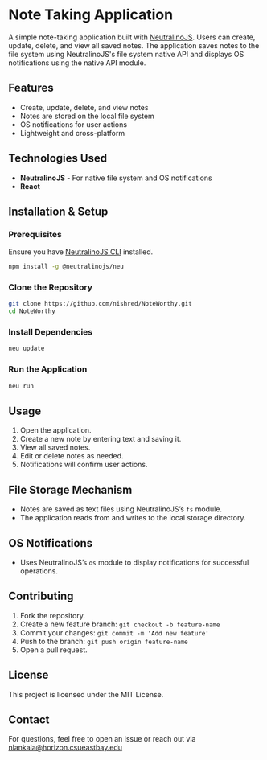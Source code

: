# Note Taking Application

A simple note-taking application built with [NeutralinoJS](https://neutralino.js.org/). Users can create, update, delete, and view all saved notes. The application saves notes to the file system using NeutralinoJS's file system native API and displays OS notifications using the native API module.

## Features

- Create, update, delete, and view notes
- Notes are stored on the local file system
- OS notifications for user actions
- Lightweight and cross-platform

## Technologies Used

- **NeutralinoJS** - For native file system and OS notifications
- **React**

## Installation & Setup

### Prerequisites

Ensure you have [NeutralinoJS CLI](https://neutralino.js.org/docs/) installed.

```sh
npm install -g @neutralinojs/neu
```

### Clone the Repository

```sh
git clone https://github.com/nishred/NoteWorthy.git
cd NoteWorthy
```

### Install Dependencies

```sh
neu update
```

### Run the Application

```sh
neu run
```

## Usage

1. Open the application.
2. Create a new note by entering text and saving it.
3. View all saved notes.
4. Edit or delete notes as needed.
5. Notifications will confirm user actions.

## File Storage Mechanism

- Notes are saved as text files using NeutralinoJS’s `fs` module.
- The application reads from and writes to the local storage directory.

## OS Notifications

- Uses NeutralinoJS’s `os` module to display notifications for successful operations.

## Contributing

1. Fork the repository.
2. Create a new feature branch: `git checkout -b feature-name`
3. Commit your changes: `git commit -m 'Add new feature'`
4. Push to the branch: `git push origin feature-name`
5. Open a pull request.

## License

This project is licensed under the MIT License.

## Contact

For questions, feel free to open an issue or reach out via nlankala@horizon.csueastbay.edu
